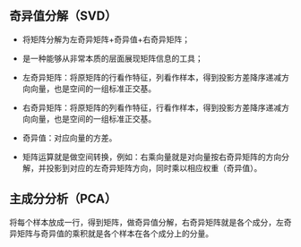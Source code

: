 ## 奇异值分解（SVD）
- 将矩阵分解为左奇异矩阵+奇异值+右奇异矩阵；

- 是一种能够从非常本质的层面展现矩阵信息的工具；

- 左奇异矩阵：将原矩阵的行看作特征，列看作样本，得到投影方差降序递减方向向量，也是空间的一组标准正交基。

- 右奇异矩阵：将原矩阵的列看作特征，行看作样本，得到投影方差降序递减方向向量，也是空间的一组标准正交基。

- 奇异值：对应向量的方差。

- 矩阵运算就是做空间转换，例如：右乘向量就是对向量按右奇异矩阵的方向分解，并投影到对应的左奇异矩阵方向，同时乘以相应权重（奇异值）。

## 主成分分析（PCA）
将每个样本放成一行，得到矩阵，做奇异值分解，右奇异矩阵就是各个成分，左奇异矩阵与奇异值的乘积就是各个样本在各个成分上的分量。
